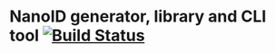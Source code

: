 # NanoID generator, library and CLI tool [![Build Status](https://travis-ci.org/MichelBoucey/NanoID.svg?branch=master)](https://travis-ci.org/MichelBoucey/NanoID)
